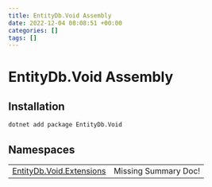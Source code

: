 ```yaml
---
title: EntityDb.Void Assembly
date: 2022-12-04 08:08:51 +00:00
categories: []
tags: []
---
```


# EntityDb.Void Assembly
## Installation
```sh
dotnet add package EntityDb.Void
```
## Namespaces
<table><tr><td><a href='dotnet/entitydb-void-extensions'>EntityDb.Void.Extensions</a></td><td>Missing Summary Doc!</td></tr></table>
